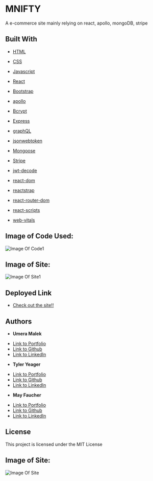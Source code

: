 # MNIFTY
A e-commerce site mainly relying on react, apollo, mongoDB, stripe

## Built With

* [HTML](https://developer.mozilla.org/en-US/docs/Web/HTML)
* [CSS](https://developer.mozilla.org/en-US/docs/Web/CSS)
* [Javascript](https://developer.mozilla.org/en-US/docs/Web/JavaScript)

* [React](https://fontawesome.com/)
* [Bootstrap](https://getbootstrap.com/)
* [apollo](https://www.npmjs.com/package/apollo-server-express)
* [Bcrypt](https://www.npmjs.com/package/bcrypt)
* [Express](https://www.npmjs.com/package/express)
* [graphQL](https://www.npmjs.com/package/graphql)
* [jsonwebtoken](https://www.npmjs.com/package/jsonwebtoken)
* [Mongoose](https://www.npmjs.com/package/mongoose)
* [Stripe](https://www.npmjs.com/package/stripe)
* [jwt-decode](https://www.npmjs.com/package/jwt-decode)
* [react-dom](https://www.npmjs.com/package/react-dom)
* [reactstrap](https://www.npmjs.com/package/reactstrap)
* [react-router-dom](https://www.npmjs.com/package/react-router-dom)
* [react-scripts](https://www.npmjs.com/package/react-scripts)
* [web-vitals](https://www.npmjs.com/package/web-vitals)

## Image of Code Used:

![Image Of Code1]()

## Image of Site:

![Image Of Site1]()

## Deployed Link

* [Check out the site!!]()


## Authors

* **Umera Malek** 

- [Link to Portfolio]()
- [Link to Github](https://github.com/umeramalek)
- [Link to LinkedIn](www.linkedin.com/)

* **Tyler Yeager** 

- [Link to Portfolio]()
- [Link to Github](https://github.com/tylerBYeager)
- [Link to LinkedIn](www.linkedin.com/)

* **May Faucher** 

- [Link to Portfolio](https://divinemayura.github.io/react-portfolio-1/)
- [Link to Github](https://github.com/DivineMayura)
- [Link to LinkedIn](www.linkedin.com/in/mayfaucher)

## License

This project is licensed under the MIT License 

## Image of Site:

![Image Of Site]()

